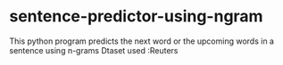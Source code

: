 # sentence-predictor-using-ngram
This python program predicts the next word  or the upcoming words in a sentence using n-grams
Dtaset used :Reuters
